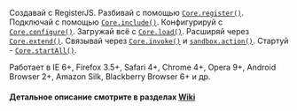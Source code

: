 Создавай с RegisterJS. 
Разбивай с помощью <a href="//github.com/cgenchevsky/registerjs/wiki/Core-Reference-RUS#wiki-core_register"><code>Core.register()</code></a>. 
Подключай с помощью <a href="//github.com/cgenchevsky/registerjs/wiki/Core-Reference-RUS#wiki-core_include"><code>Core.include()</code></a>. 
Конфигурируй c <a href="//github.com/cgenchevsky/registerjs/wiki/Core-Reference-RUS#wiki-core_configure"><code>Core.configure()</code></a>. 
Загружай всё с <a href="//github.com/cgenchevsky/registerjs/wiki/Core-Reference-RUS#wiki-core_load"><code>Core.load()</code></a>. 
Расширяй через <a href="//github.com/cgenchevsky/registerjs/wiki/Core-Reference-RUS#wiki-core_extend"><code>Core.extend()</code></a>. 
Связывай через <a href="//github.com/cgenchevsky/registerjs/wiki/Core-Reference-RUS#wiki-core_invoke"><code>Core.invoke()</code></a> и <a href="//github.com/cgenchevsky/registerjs/wiki/Sandbox-Reference-RUS#wiki-sandbox_action"><code>sandbox.action()</code></a>. 
Стартуй - <a href="//github.com/cgenchevsky/registerjs/wiki/Core-Reference-RUS#wiki-core_startall"><code>Core.startAll()</code></a>.

<p>Работает в IE 6+, Firefox 3.5+, Safari 4+, Chrome 4+, Opera 9+, Android Browser 2+, Amazon Silk, Blackberry Browser 6+ и др.</p>

<h4>Детальное описание смотрите в разделах <a href="//github.com/cgenchevsky/registerjs/wiki" target="_blank">Wiki</a></h4>
